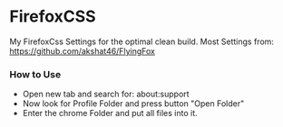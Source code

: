 # FirefoxCSS

My FirefoxCss Settings for the optimal clean build. Most Settings from: https://github.com/akshat46/FlyingFox


### How to Use
- Open new tab and search for: about:support
- Now look for Profile Folder and press button "Open Folder"
- Enter the chrome Folder and put all files into it.
